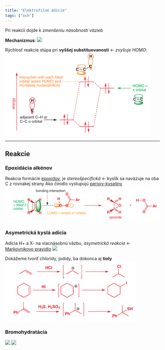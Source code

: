 ```yaml
---
title: "Elektrofilné adície"
tags: ["och"]
---
```


Pri reakcii dojde k *zmenšeniu násobnosti väzieb*

**Mechanizmus**:
![](../attachments/mechanizmus_eletkrofilnej_adície.png)

Rýchlosť reakcie stúpa pri **vyššej substituovanosti** <- *zvyšuje HOMO*:
![](../attachments/Ad_e-reaktivita_substituovaných_alkénov.png)

---

## Reakcie
### Epoxidácia alkénov
Reakcia formácie [epoxidov](../che/och/epoxidy.md), je *stereošpecifická* <- kyslík sa naväzuje na oba C z rovnakej strany
Ako činidlo vystupujú [peroxy-kyseliny]()
![](../attachments/epoxidácia_alkénov_mechanizmus.png)

### Asymetrická kyslá adícia
Adícia H+ a X- na viacnásobnú väzbu, *asymetrická reakcia* <- [Markovnikovo pravidlo](../che/och/reakcie.md#Markovnikovo%20pravidlo)
![](../attachments/hydrohalogenácia_mechanizmus.png)

Dokážeme tvoriť chloridy, jodidy, ba dokonca aj **tioly**
![](../attachments/asymetrická_kyslá_adícia.png)

### Bromohydratácia

![](../attachments/bromohydratácia_reakcia.png)
![](../attachments/bromohydratácia_mechanizmus.png)